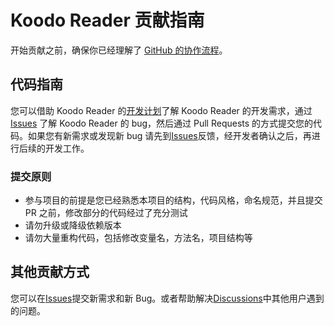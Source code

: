 # Koodo Reader 贡献指南

开始贡献之前，确保你已经理解了 [GitHub 的协作流程](https://guides.github.com/introduction/flow/)。

## 代码指南

您可以借助 Koodo Reader 的[开发计划](https://www.notion.so/troyeguo/215baeda57804fd29dbb0e91d1e6a021?v=360c00183d944b598668f34c255edfd7)了解 Koodo Reader 的开发需求，通过 [Issues](https://github.com/troyeguo/koodo-reader/issues) 了解 Koodo Reader 的 bug，然后通过 Pull Requests 的方式提交您的代码。如果您有新需求或发现新 bug 请先到[Issues](https://github.com/troyeguo/koodo-reader/issues)反馈，经开发者确认之后，再进行后续的开发工作。

### 提交原则

- 参与项目的前提是您已经熟悉本项目的结构，代码风格，命名规范，并且提交 PR 之前，修改部分的代码经过了充分测试
- 请勿升级或降级依赖版本
- 请勿大量重构代码，包括修改变量名，方法名，项目结构等

## 其他贡献方式

您可以在[Issues](https://github.com/troyeguo/koodo-reader/issues)提交新需求和新 Bug。或者帮助解决[Discussions](https://github.com/troyeguo/koodo-reader/discussions)中其他用户遇到的问题。
